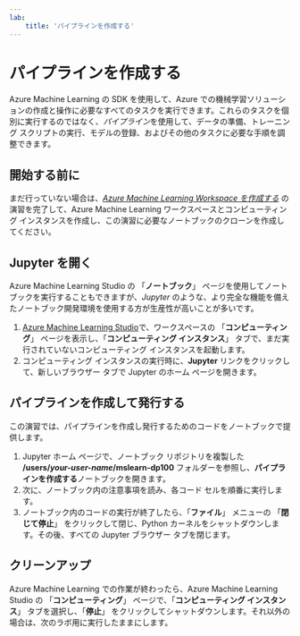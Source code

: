 ```yaml
---
lab:
    title: 'パイプラインを作成する'
---
```

# パイプラインを作成する

Azure Machine Learning の SDK を使用して、Azure での機械学習ソリューションの作成と操作に必要なすべてのタスクを実行できます。これらのタスクを個別に実行するのではなく、*パイプライン*を使用して、データの準備、トレーニング スクリプトの実行、モデルの登録、およびその他のタスクに必要な手順を調整できます。

## 開始する前に

まだ行っていない場合は、*[Azure Machine Learning Workspace を作成する](01-create-a-workspace.md)* の演習を完了して、Azure Machine Learning ワークスペースとコンピューティング インスタンスを作成し、この演習に必要なノートブックのクローンを作成してください。

## Jupyter を開く

Azure Machine Learning Studio の 「**ノートブック**」 ページを使用してノートブックを実行することもできますが、*Jupyter* のような、より完全な機能を備えたノートブック開発環境を使用する方が生産性が高いことが多いです。

1. [Azure Machine Learning Studio](https://ml.azure.com)で、ワークスペースの 「**コンピューティング**」 ページを表示し、「**コンピューティング インスタンス**」 タブで、まだ実行されていないコンピューティング インスタンスを起動します。
2. コンピューティング インスタンスの実行時に、**Jupyter** リンクをクリックして、新しいブラウザー タブで Jupyter のホーム ページを開きます。

## パイプラインを作成して発行する

この演習では、パイプラインを作成し発行するためのコードをノートブックで提供します。

1. Jupyter ホーム ページで、ノートブック リポジトリを複製した **/users/*your-user-name*/mslearn-dp100** フォルダーを参照し、**パイプラインを作成する**ノートブックを開きます。
2. 次に、ノートブック内の注意事項を読み、各コード セルを順番に実行します。
3. ノートブック内のコードの実行が終了したら、「**ファイル**」 メニューの 「**閉じて停止**」 をクリックして閉じ、Python カーネルをシャットダウンします。その後、すべての Jupyter ブラウザー タブを閉じます。

## クリーンアップ

Azure Machine Learning での作業が終わったら、Azure Machine Learning Studio の 「**コンピューティング**」 ページで、「**コンピューティング インスタンス**」 タブを選択し、「**停止**」 をクリックしてシャットダウンします。それ以外の場合は、次のラボ用に実行したままにします。
